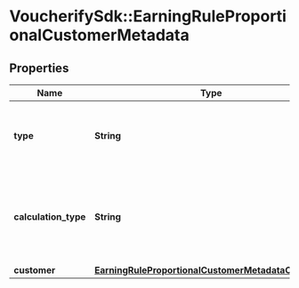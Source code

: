 # VoucherifySdk::EarningRuleProportionalCustomerMetadata

## Properties

| Name | Type | Description | Notes |
| ---- | ---- | ----------- | ----- |
| **type** | **String** | Defines how the points will be added to the loyalty card.PROPORTIONAL adds points based on a pre-defined ratio. | [default to &#39;PROPORTIONAL&#39;] |
| **calculation_type** | **String** | CUSTOMER_METADATA: Customer Metadata (X points for every Y in metadata attribute, defined in the property key under the customer.metadata object) | [default to &#39;CUSTOMER_METADATA&#39;] |
| **customer** | [**EarningRuleProportionalCustomerMetadataCustomer**](EarningRuleProportionalCustomerMetadataCustomer.md) |  |  |


